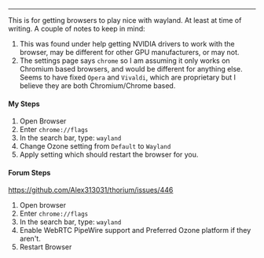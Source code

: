 -- -
This is for getting browsers to play nice with wayland. At least at time of writing. A couple of notes to keep in mind:
1. This was found under help getting NVIDIA drivers to work with the browser, may be different for other GPU manufacturers, or may not.
2. The settings page says `chrome` so I am assuming it only works on Chromium based browsers, and would be different for anything else. Seems to have fixed `Opera` and `Vivaldi`, which are proprietary but I believe they are both Chromium/Chrome based. 
#### My Steps
1. Open Browser
2. Enter `chrome://flags`
3. In the search bar, type: `wayland`
4. Change Ozone setting from `Default` to `Wayland`
5. Apply setting which should restart the browser for you.
#### Forum Steps
https://github.com/Alex313031/thorium/issues/446
1. Open browser
2. Enter `chrome://flags`
3. In the search bar, type: `wayland`
4. Enable WebRTC PipeWire support and Preferred Ozone platform if they aren't.
5. Restart Browser
